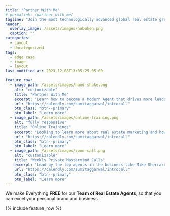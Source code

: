 ```yaml
---
title: "Partner With Me"
# permalink: /partner_with_me/
tagline: "Join the most technologically advanced global real estate group with the fastest-growing brokerage in the world."
header:
  overlay_image: /assets/images/hoboken.png
  caption: ""
categories:
  - Layout
  - Uncategorized
tags:
  - edge case
  - image
  - layout
last_modified_at: 2023-12-08T13:05:25-05:00

feature_row:
  - image_path: /assets/images/hand-shake.png
    alt: "customizable"
    title: "Partner With Me"
    excerpt: "Learn how to become a Modern Agent that drives more leads and closes more deals. Join my real estate group to get all of my training and resources for FREE!"
    url: "https://calendly.com/sumitaggarwal/introcall"
    btn_class: "btn--primary"
    btn_label: "Learn more"
  - image_path: /assets/images/online-training.png
    alt: "fully responsive"
    title: "Online Trainings"
    excerpt: "Looking to learn more about real estate marketing and how to generate more leads? My training is a great way to learn marketing and grow your real estate business."
    url: "https://calendly.com/sumitaggarwal/introcall"
    btn_class: "btn--primary"
    btn_label: "Learn more"
  - image_path: /assets/images/zoom-call.png
    alt: "customizable"
    title: "Weekly Private Mastermind Calls"
    excerpt: "Lead by the top agents in the business like Mike Sherrard, Connor Steinbrooke and others."
    url: "https://calendly.com/sumitaggarwal/introcall"
    btn_class: "btn--primary"
    btn_label: "Learn more"
---
```


We make Everything **FREE** for our **Team of Real Estate Agents**, so that you can excel your personal brand and business.

{% include feature_row %}